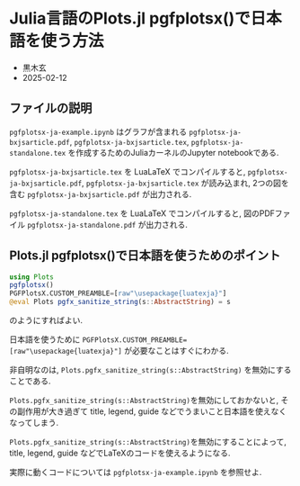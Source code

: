 # Julia言語のPlots.jl pgfplotsx()で日本語を使う方法

* 黒木玄
* 2025-02-12

## ファイルの説明

`pgfplotsx-ja-example.ipynb` はグラフが含まれる `pgfplotsx-ja-bxjsarticle.pdf`, `pgfplotsx-ja-bxjsarticle.tex`, `pgfplotsx-ja-standalone.tex` を作成するためのJuliaカーネルのJupyter notebookである.

`pgfplotsx-ja-bxjsarticle.tex` を LuaLaTeX でコンパイルすると, `pgfplotsx-ja-bxjsarticle.pdf`, `pgfplotsx-ja-bxjsarticle.tex` が読み込まれ, 2つの図を含む `pgfplotsx-ja-bxjsarticle.pdf` が出力される.

`pgfplotsx-ja-standalone.tex` を LuaLaTeX でコンパイルすると, 図のPDFファイル `pgfplotsx-ja-standalone.pdf` が出力される.

## Plots.jl pgfplotsx()で日本語を使うためのポイント

```julia
using Plots
pgfplotsx()
PGFPlotsX.CUSTOM_PREAMBLE=[raw"\usepackage{luatexja}"]
@eval Plots pgfx_sanitize_string(s::AbstractString) = s
```

のようにすればよい. 

日本語を使うために `PGFPlotsX.CUSTOM_PREAMBLE=[raw"\usepackage{luatexja}"]` が必要なことはすぐにわかる.

非自明なのは, `Plots.pgfx_sanitize_string(s::AbstractString)` を無効にすることである. 

`Plots.pgfx_sanitize_string(s::AbstractString)`を無効にしておかないと, その副作用が大き過ぎて title, legend, guide などでうまいこと日本語を使えなくなってしまう.

`Plots.pgfx_sanitize_string(s::AbstractString)`を無効にすることによって, title, legend, guide などでLaTeXのコードを使えるようになる.

実際に動くコードについては `pgfplotsx-ja-example.ipynb` を参照せよ.
